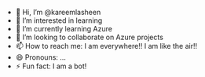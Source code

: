 - 👋 Hi, I’m @kareemlasheen
- 👀 I’m interested in learning
- 🌱 I’m currently learning Azure
- 💞️ I’m looking to collaborate on Azure projects 
- 📫 How to reach me: I am everywhere!! I am like the air!!
- 😄 Pronouns: ...
- ⚡ Fun fact: I am a bot!

<!---
kareemlasheen/kareemlasheen is a ✨ special ✨ repository because its `README.md` (this file) appears on your GitHub profile.
You can click the Preview link to take a look at your changes.
--->

